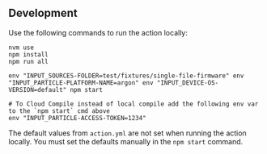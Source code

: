 ## Development

Use the following commands to run the action locally:

```
nvm use
npm install
npm run all

env "INPUT_SOURCES-FOLDER=test/fixtures/single-file-firmware" env "INPUT_PARTICLE-PLATFORM-NAME=argon" env "INPUT_DEVICE-OS-VERSION=default" npm start

# To Cloud Compile instead of local compile add the following env var to the `npm start` cmd above
env "INPUT_PARTICLE-ACCESS-TOKEN=1234"
```

The default values from `action.yml` are not set when running the action locally. You must set the defaults manually in the `npm start` command. 
